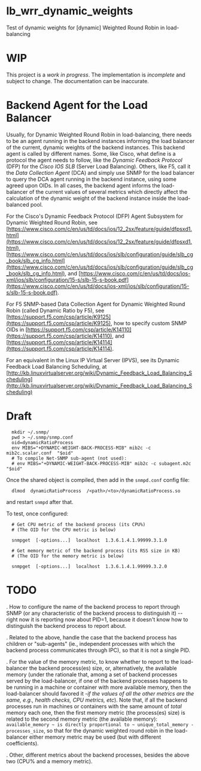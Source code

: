 # lb_wrr_dynamic_weights

Test of dynamic weights for [dynamic] Weighted Round Robin in load-balancing

# WIP

This project is a *work in progress*. The implementation is *incomplete* and
subject to change. The documentation can be inaccurate.

# Backend Agent for the Load Balancer

Usually, for Dynamic Weighted Round Robin in load-balancing, there needs to
be an agent running in the backend instances informing the load balancer of
the current, dynamic weights of the backend instances. This backend agent
is called by different names. Some, like Cisco, what define is a protocol
the agent needs to follow, like the *Dynamic Feedback Protocol* (DFP) for the
*Cisco IOS SLB* (Server Load Balancing). Others, like F5, call it the
*Data Collection Agent* (DCA) and simply use SNMP for the load balancer to
query the DCA agent running in the backend instance, using some agreed
upon OIDs. In all cases, the backend agent informs the load-balancer of the
current values of several metrics which directly affect the calculation of
the dynamic weight of the backend instance inside the load-balanced pool.

For the Cisco's Dynamic Feedback Protocol (DFP) Agent Subsystem for Dynamic
Weighted Round Robin, see
[https://www.cisco.com/c/en/us/td/docs/ios/12_2sx/feature/guide/dfpsxd1.html](https://www.cisco.com/c/en/us/td/docs/ios/12_2sx/feature/guide/dfpsxd1.html),
[https://www.cisco.com/c/en/us/td/docs/ios/slb/configuration/guide/slb_cg_book/slb_cg_info.html](https://www.cisco.com/c/en/us/td/docs/ios/slb/configuration/guide/slb_cg_book/slb_cg_info.html),
and [https://www.cisco.com/c/en/us/td/docs/ios-xml/ios/slb/configuration/15-s/slb-15-s-book.pdf](https://www.cisco.com/c/en/us/td/docs/ios-xml/ios/slb/configuration/15-s/slb-15-s-book.pdf).

For F5 SNMP-based Data Collection Agent for Dynamic Weighted Round Robin
(called Dynamic Ratio by F5), see
[https://support.f5.com/csp/article/K9125](https://support.f5.com/csp/article/K9125),
how to specify custom SNMP OIDs in [https://support.f5.com/csp/article/K14110](https://support.f5.com/csp/article/K14110),
and [https://support.f5.com/csp/article/K14114](https://support.f5.com/csp/article/K14114).

For an equivalent in the Linux IP Virtual Server (IPVS), see its
Dynamic Feedback Load Balancing Scheduling, at
[http://kb.linuxvirtualserver.org/wiki/Dynamic_Feedback_Load_Balancing_Scheduling](http://kb.linuxvirtualserver.org/wiki/Dynamic_Feedback_Load_Balancing_Scheduling)


# Draft

      mkdir ~/.snmp/
      pwd > ~/.snmp/snmp.conf
      oid=dynamicRatioProcess
      env MIBS="+DYNAMIC-WEIGHT-BACK-PROCESS-MIB" mib2c -c mib2c.scalar.conf  "$oid"
      # To compile Net-SNMP sub-agent (not used):
      # env MIBS="+DYNAMIC-WEIGHT-BACK-PROCESS-MIB" mib2c -c subagent.m2c       "$oid"

Once the shared object is compiled, then add in the `snmpd.conf` config file:

      dlmod  dynamicRatioProcess  /<path>/<to>/dynamicRatioProcess.so

and restart `snmpd` after that.

To test, once configured:

      # Get CPU metric of the backend process (its CPU%)
      # (The OID for the CPU metric is below)
       
      snmpget  [-options...]  localhost  1.3.6.1.4.1.99999.3.1.0
       
      # Get memory metric of the backend process (its RSS size in KB)
      # (The OID for the memory metric is below)
       
      snmpget  [-options...]  localhost  1.3.6.1.4.1.99999.3.2.0

# TODO

. How to configure the name of the backend process to report through SNMP (or any characteristic of the backend process to distinguish it) -- right now it is reporting now about PID=1, because it doesn't know how to distinguish the backend process to report about.

. Related to the above, handle the case that the backend process has children or "sub-agents" (ie., independent processes with which the backend process communicates through IPC), so that it is not a single PID.

. For the value of the memory metric, to know whether to report to the load-balancer the backend process(es) size, or, alternatively, the available memory (under the rationale that, among a set of backend processes served by the load-balancer, if one of the backend processes happens to be running in a machine or container with more available memory, then the load-balancer should favored it -*if the values of all the other metrics are the same, e.g., health checks, CPU metrics, etc*). Note that, if all the backend processes run in machines or containers with the same amount of *total* memory each one, then the first memory metric (the process(es) size) is related to the second memory metric (the available memory): `available_memory ~ is directly proportional to ~ unique_total_memory - processes_size`, so that for the dynamic weighted round robin in the load-balancer either memory metric may be used (but with different coefficients).

. Other, different metrics about the backend processes, besides the above two (CPU% and a memory metric).

